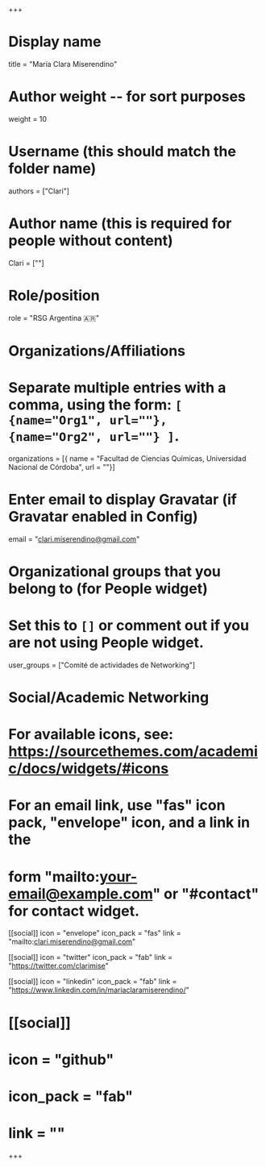 +++
# Display name
title = "María Clara Miserendino"

# Author weight -- for sort purposes
weight = 10

# Username (this should match the folder name)
authors = ["Clari"]

# Author name (this is required for people without content)
Clari = [""]

# Role/position
role = "RSG Argentina :argentina:"

# Organizations/Affiliations
#   Separate multiple entries with a comma, using the form: `[ {name="Org1", url=""}, {name="Org2", url=""} ]`.
organizations = [{ name = "Facultad de Ciencias Químicas, Universidad Nacional de Córdoba", url = ""}]

# Enter email to display Gravatar (if Gravatar enabled in Config)
email = "clari.miserendino@gmail.com"

# Organizational groups that you belong to (for People widget)
#   Set this to `[]` or comment out if you are not using People widget.
user_groups = ["Comité de actividades de Networking"]

# Social/Academic Networking
# For available icons, see: https://sourcethemes.com/academic/docs/widgets/#icons
#   For an email link, use "fas" icon pack, "envelope" icon, and a link in the
#   form "mailto:your-email@example.com" or "#contact" for contact widget.

[[social]]
  icon = "envelope"
  icon_pack = "fas"
  link = "mailto:clari.miserendino@gmail.com"

  [[social]]
  icon = "twitter"
  icon_pack = "fab"
  link = "https://twitter.com/clarimise"

[[social]]
  icon = "linkedin"
  icon_pack = "fab"
  link = "https://www.linkedin.com/in/mariaclaramiserendino/"

# [[social]]
  # icon = "github"
  # icon_pack = "fab"
  # link = ""

+++